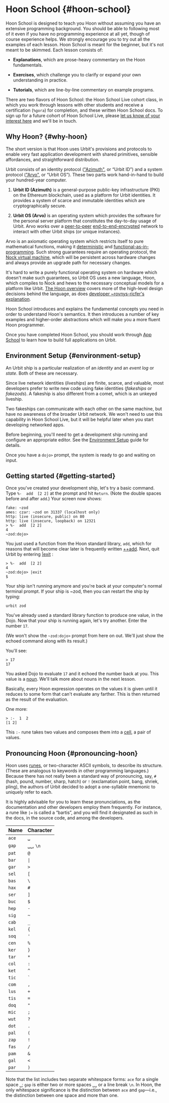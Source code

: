 # Hoon School {#hoon-school}

Hoon School is designed to teach you Hoon without assuming you have an extensive programming background.  You should be able to following most of it even if you have no programming experience at all yet, though of course experience helps.  We strongly encourage you to try out all the examples of each lesson.  Hoon School is meant for the beginner, but it's not meant to be skimmed.  Each lesson consists of:

- **Explanations**, which are prose-heavy commentary on the Hoon fundamentals.

- **Exercises**, which challenge you to clarify or expand your own understanding in practice.

- **Tutorials**, which are line-by-line commentary on example programs.

There are two flavors of Hoon School:  the Hoon School Live cohort class, in which you work through lessons with other students and receive a certification (`%gora`) for completion, and these written Hoon School docs.  To sign up for a future cohort of Hoon School Live, please [let us know of your interest here](..) and we'll be in touch.


## Why Hoon? {#why-hoon}

The short version is that Hoon uses Urbit's provisions and protocols to enable very fast application development with shared primitives, sensible affordances, and straightforward distribution.

Urbit consists of an identity protocol (["Azimuth"](../../glossary/azimuth.md), or “Urbit ID”) and a system protocol (["Arvo"](../../glossary/arvo.md), or “Urbit OS”). These two parts work hand-in-hand to build your hundred-year computer.

1. **Urbit ID (Azimuth)** is a general-purpose public-key infrastructure (PKI) on the Ethereum blockchain, used as a platform for Urbit identities.  It provides a system of scarce and immutable identities which are cryptographically secure.

2. **Urbit OS (Arvo)** is an operating system which provides the software for the personal server platform that constitutes the day-to-day usage of Urbit.  Arvo works over a [peer-to-peer](https://en.wikipedia.org/wiki/Peer-to-peer) [end-to-end-encrypted](https://en.wikipedia.org/wiki/End-to-end_encryption) network to interact with other Urbit ships (or unique instances).

Arvo is an axiomatic operating system which restricts itself to pure mathematical functions, making it [deterministic](https://en.wikipedia.org/wiki/Deterministic_algorithm) and [functional-as-in-programming](https://en.wikipedia.org/wiki/Functional_programming). Such strong guarantees require an operating protocol, the [Nock virtual machine](../../language/nock/reference/definition.md), which will be persistent across hardware changes and always provide an upgrade path for necessary changes.

It's hard to write a purely functional operating system on hardware which doesn't make such guarantees, so Urbit OS uses a new language, Hoon, which compiles to Nock and hews to the necessary conceptual models for a platform like Urbit.  [The Hoon overview](../../language/hoon) covers more of the high-level design decisions behind the language, as does [developer ~rovnys-ricfer's explanation](https://urbit.org/blog/why-hoon/).

Hoon School introduces and explains the fundamental concepts you need in order to understand Hoon's semantics.  It then introduces a number of key examples and higher-order abstractions which will make you a more fluent Hoon programmer.

Once you have completed Hoon School, you should work through [App School](../app-school) to learn how to build full applications on Urbit.

## Environment Setup {#environment-setup}

An Urbit ship is a particular realization of an _identity_ and an _event log_ or _state_.  Both of these are necessary.

Since live network identities (_liveships_) are finite, scarce, and valuable, most developers prefer to write new code using fake identities (_fakeships_ or _fakezods_).  A fakeship is also different from a comet, which is an unkeyed liveship.

Two fakeships can communicate with each other on the same machine, but have no awareness of the broader Urbit network.  We won't need to use this capability in Hoon School Live, but it will be helpful later when you start developing networked apps.

Before beginning, you'll need to get a development ship running and configure an appropriate editor.  See the [Environment Setup](../environment.md) guide for details.

Once you have a `dojo>` prompt, the system is ready to go and waiting on input.

## Getting started {#getting-started}

Once you've created your development ship, let's try a basic command. Type `%-  add  [2 2]` at the prompt and hit `Return`.  (Note the double spaces before and after `add`.)  Your screen now shows:

```hoon
fake: ~zod
ames: czar: ~zod on 31337 (localhost only)
http: live (insecure, public) on 80
http: live (insecure, loopback) on 12321
> %-  add  [2 2]
4
~zod:dojo>
```

You just used a function from the Hoon standard library, `add`, which for reasons that will become clear later is frequently written [++add](../../language/hoon/reference/stdlib/1a.md#add). Next, quit Urbit by entering [|exit](../../manual/os/dojo-tools.md#exit) :

```hoon
> %-  add  [2 2]
4
~zod:dojo> |exit
$
```

Your ship isn't running anymore and you're back at your computer's normal terminal prompt.  If your ship is ~zod, then you can restart the ship by typing:

```hoon
urbit zod
```

You've already used a standard library function to produce one value, in the Dojo. Now that your ship is running again, let's try another. Enter the number `17`.

(We won't show the `~zod:dojo>` prompt from here on out.  We'll just show the echoed command along with its result.)

You'll see:

```hoon
> 17
17
```

You asked Dojo to evaluate `17` and it echoed the number back at you. This value is a [noun](../../glossary/noun.md). We'll talk more about nouns in the next lesson.

Basically, every Hoon expression operates on the values it is given until it reduces to some form that can't evaluate any farther.  This is then returned as the result of the evaluation.

One more:

```hoon
> :-  1  2
[1 2]
```

This `:-` rune takes two values and composes them into a [cell](../../glossary/cell.md), a pair of values.


## Pronouncing Hoon {#pronouncing-hoon}

Hoon uses [runes](../../glossary/rune.md), or two-character ASCII symbols, to describe its structure.  (These are analogous to keywords in other programming languages.)  Because there has not really been a standard way of pronouncing, say, `#` (hash, pound, number, sharp, hatch) or `!` (exclamation point, bang, shriek, pling), the authors of Urbit decided to adopt a one-syllable mnemonic to uniquely refer to each.

It is highly advisable for you to learn these pronunciations, as the documentation and other developers employ them frequently.  For instance, a rune like `|=` is called a “bartis”, and you will find it designated as such in the docs, in the source code, and among the developers.

| Name  | Character  |
|-------|------------|
| `ace` | `␣`        |
| `gap` | `␣␣`, `\n` |
| `pat` | `@`        |
| `bar` | `\|`        |
| `gar` | `>`        |
| `sel` | `[`        |
| `bas` | `\`        |
| `hax` | `#`        |
| `ser` | `]`        |
| `buc` | `$`        |
| `hep` | `-`        |
| `sig` | `~`        |
| `cab` | `_`        |
| `kel` | `{`        |
| `soq` | `'`        |
| `cen` | `%`        |
| `ker` | `}`        |
| `tar` | `*`        |
| `col` | `:`        |
| `ket` | `^`        |
| `tic` | `` ` ``    |
| `com` | `,`        |
| `lus` | `+`        |
| `tis` | `=`        |
| `doq` | `"`        |
| `mic` | `;`        |
| `wut` | `?`        |
| `dot` | `.`        |
| `pal` | `(`        |
| `zap` | `!`        |
| `fas` | `/`        |
| `pam` | `&`        |
| `gal` | `<`        |
| `par` | `)`        |

Note that the list includes two separate whitespace forms: `ace` for a single space `␣`; `gap` is either two or more spaces `␣␣` or a line break `\n`.  In Hoon, the only whitespace significance is the distinction between `ace` and `gap`—i.e., the distinction between one space and more than one.
